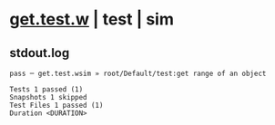 # [get.test.w](../../../../../../tests/sdk_tests/bucket/get.test.w) | test | sim

## stdout.log
```log
pass ─ get.test.wsim » root/Default/test:get range of an object

Tests 1 passed (1)
Snapshots 1 skipped
Test Files 1 passed (1)
Duration <DURATION>
```

